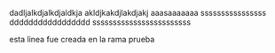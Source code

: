 dadljalkdjalkdjaldkja
akldjkakdjlakdjakj
aaasaaaaaaa
ssssssssssssssss
ddddddddddddddddd
ssssssssssssssssssssssss

esta linea fue creada en la rama prueba
